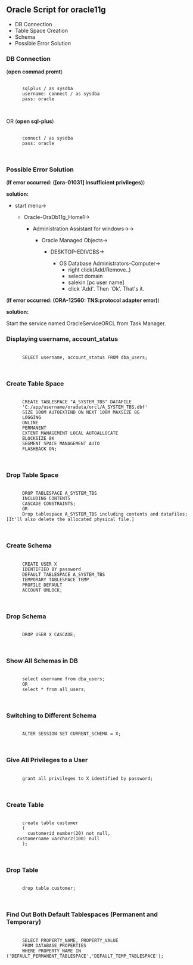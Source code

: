 <h2>Oracle Script for oracle11g</h2>
 <ul>
	<li> DB Connection</li>
  <li>Table Space Creation</li>
  <li>Schema</li>
  <li>Possible Error Solution</li>
</ul>

<h3>DB Connection</h3>
  <p>(<b>open commad promt</b>)</p>
  <pre>
    <code>
      sqlplus / as sysdba
      username: connect / as sysdba
      pass: oracle
    </code>
  </pre>
  <p>OR (<b>open sql-plus</b>)</p>
  <pre>
    <code>
      connect / as sysdba
      pass: oracle
    </code>
  </pre>
  
  <h3>Possible Error Solution</h3>
   <p>(<b>If error occurred: ([ora-01031] insufficient privileges)</b>)</p>
  <b>solution:</b>
  <ul>
		<li>start menu-></li>
      <ul>
        <li>Oracle-OraDb11g_Home1-></li>
          <ul>
		        <li>Administration Assistant for windows->-></li>
              <ul>
                <li>Oracle Managed Objects-></li>
                  <ul>
		                <li>DESKTOP-EDIVCBS-></li>
                      <ul>
                        <li>OS Database Administrators-Computer-> 
                          <ul>
                            <li>right click(Add/Remove..) </li>
                            <li>select domain</li>
                            <li>salekin [pc user name]</li>
                            <li>click 'Add'. Then 'Ok'. That's it.</li>
                          </ul>
                        </li>
                      </ul>
                  </ul>
              </ul>
          </ul>
      </ul>
  </ul>
  <p>(<b>If error occurred: (ORA-12560: TNS:protocol adapter error)</b>)</p>
  <b>solution:</b>
  <p>Start the service named OracleServiceORCL from Task Manager.</p>
      
  <h3>Displaying username, account_status</h3>
  <pre>
    <code>
      SELECT username, account_status FROM dba_users;
    </code>
  </pre>
  
  <h3>Create Table Space</h3>
  <pre>
    <code>
      CREATE TABLESPACE "A_SYSTEM_TBS" DATAFILE
      'C:/app/username/oradata/orcl/A_SYSTEM_TBS.dbf'
      SIZE 100M AUTOEXTEND ON NEXT 100M MAXSIZE 8G
      LOGGING
      ONLINE
      PERMANENT
      EXTENT MANAGEMENT LOCAL AUTOALLOCATE
      BLOCKSIZE 8K
      SEGMENT SPACE MANAGEMENT AUTO
      FLASHBACK ON;
    </code>
  </pre>
  
  <h3>Drop Table Space</h3>
  <pre>
    <code>
      DROP TABLESPACE A_SYSTEM_TBS
      INCLUDING CONTENTS
      CASCADE CONSTRAINTS;
      OR
      Drop tablespace A_SYSTEM_TBS including contents and datafiles; [It'll also delete the allocated physical file.]
    </code>
  </pre>
  
  <h3>Create Schema</h3>
  <pre>
    <code>
      CREATE USER X
      IDENTIFIED BY password
      DEFAULT TABLESPACE A_SYSTEM_TBS
      TEMPORARY TABLESPACE TEMP
      PROFILE DEFAULT
      ACCOUNT UNLOCK;
    </code>
  </pre>
  
  <h3>Drop Schema</h3>
  <pre>
    <code>
      DROP USER X CASCADE;
    </code>
  </pre>
  
  <h3>Show All Schemas in DB</h3>
  <pre>
    <code>
      select username from dba_users;
      OR
      select * from all_users;
    </code>
  </pre>
  
  <h3>Switching to Different Schema</h3>
  <pre>
    <code>
      ALTER SESSION SET CURRENT_SCHEMA = X;
    </code>
  </pre>
  
  <h3>Give All Privileges to a User</h3>
  <pre>
    <code>
      grant all privileges to X identified by password;
    </code>
  </pre>
  
  <h3>Create Table</h3>
  <pre>
    <code>
      create table customer
      (
      	customerid number(20) not null,
   	customername varchar2(100) null
      );
    </code>
  </pre>
  
  <h3>Drop Table</h3>
  <pre>
    <code>
      drop table customer;
    </code>
  </pre>
  
  <h3>Find Out Both Default Tablespaces (Permanent and Temporary)</h3>
  <pre>
    <code>
      SELECT PROPERTY_NAME, PROPERTY_VALUE
      FROM DATABASE_PROPERTIES
      WHERE PROPERTY_NAME IN ('DEFAULT_PERMANENT_TABLESPACE','DEFAULT_TEMP_TABLESPACE');
    </code>
  </pre>
